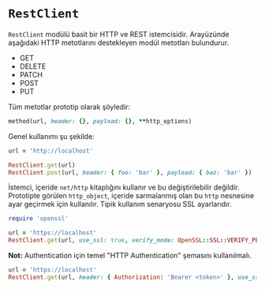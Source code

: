 `RestClient`
=============

`RestClient` modülü basit bir HTTP ve REST istemcisidir. Arayüzünde aşağıdaki
HTTP metotlarını destekleyen modül metotları bulundurur.

- GET
- DELETE
- PATCH
- POST
- PUT

Tüm metotlar prototip olarak şöyledir:

```ruby
method(url, header: {}, payload: {}, **http_options)
```

Genel kullanımı şu şekilde:

```ruby
url = 'http://localhost'

RestClient.get(url)
RestClient.post(url, header: { foo: 'bar' }, payload: { baz: 'bar' })
```

İstemci, içeride `net/http` kitaplığını kullanır ve bu değiştirilebilir
değildir. Prototipte görülen `http_object`, içeride sarmalanmış olan bu `http`
nesnesine ayar geçirmek için kullanılır. Tipik kullanım senaryosu SSL ayarlarıdır.

```ruby
require 'openssl'

url = 'https://localhost'
RestClient.get(url, use_ssl: true, verify_mode: OpenSSL::SSL::VERIFY_PEER)
```

**Not:** Authentication için temel "HTTP Authentication" şemasını kullanılmalı.

```ruby
url = 'https://localhost'
RestClient.get(url, header: { Authorization: 'Bearer <token>' }, use_ssl: true)
```
